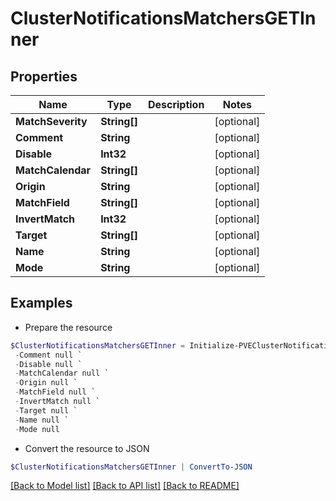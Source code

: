 # ClusterNotificationsMatchersGETInner
## Properties

Name | Type | Description | Notes
------------ | ------------- | ------------- | -------------
**MatchSeverity** | **String[]** |  | [optional] 
**Comment** | **String** |  | [optional] 
**Disable** | **Int32** |  | [optional] 
**MatchCalendar** | **String[]** |  | [optional] 
**Origin** | **String** |  | [optional] 
**MatchField** | **String[]** |  | [optional] 
**InvertMatch** | **Int32** |  | [optional] 
**Target** | **String[]** |  | [optional] 
**Name** | **String** |  | [optional] 
**Mode** | **String** |  | [optional] 

## Examples

- Prepare the resource
```powershell
$ClusterNotificationsMatchersGETInner = Initialize-PVEClusterNotificationsMatchersGETInner  -MatchSeverity null `
 -Comment null `
 -Disable null `
 -MatchCalendar null `
 -Origin null `
 -MatchField null `
 -InvertMatch null `
 -Target null `
 -Name null `
 -Mode null
```

- Convert the resource to JSON
```powershell
$ClusterNotificationsMatchersGETInner | ConvertTo-JSON
```

[[Back to Model list]](../README.md#documentation-for-models) [[Back to API list]](../README.md#documentation-for-api-endpoints) [[Back to README]](../README.md)

